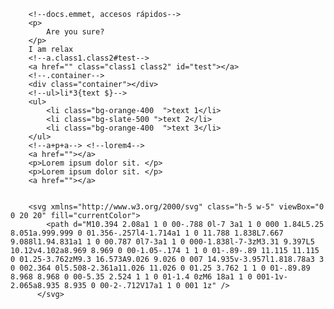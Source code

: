         <!--docs.emmet, accesos rápidos-->
        <p>
            Are you sure?
        </p>
        I am relax
        <!--a.class1.class2#test-->
        <a href="" class="class1 class2" id="test"></a>
        <!--.container-->
        <div class="container"></div>
        <!--ul>li*3{text $}-->
        <ul>
            <li class="bg-orange-400  ">text 1</li>
            <li class="bg-slate-500 ">text 2</li>
            <li class="bg-orange-400  ">text 3</li>
        </ul>
        <!--a+p+a--> <!--lorem4-->
        <a href=""></a>
        <p>Lorem ipsum dolor sit. </p>
        <p>Lorem ipsum dolor sit. </p>
        <a href=""></a>

        
        <svg xmlns="http://www.w3.org/2000/svg" class="h-5 w-5" viewBox="0 0 20 20" fill="currentColor">
            <path d="M10.394 2.08a1 1 0 00-.788 0l-7 3a1 1 0 000 1.84L5.25 8.051a.999.999 0 01.356-.257l4-1.714a1 1 0 11.788 1.838L7.667 9.088l1.94.831a1 1 0 00.787 0l7-3a1 1 0 000-1.838l-7-3zM3.31 9.397L5 10.12v4.102a8.969 8.969 0 00-1.05-.174 1 1 0 01-.89-.89 11.115 11.115 0 01.25-3.762zM9.3 16.573A9.026 9.026 0 007 14.935v-3.957l1.818.78a3 3 0 002.364 0l5.508-2.361a11.026 11.026 0 01.25 3.762 1 1 0 01-.89.89 8.968 8.968 0 00-5.35 2.524 1 1 0 01-1.4 0zM6 18a1 1 0 001-1v-2.065a8.935 8.935 0 00-2-.712V17a1 1 0 001 1z" />
          </svg>   